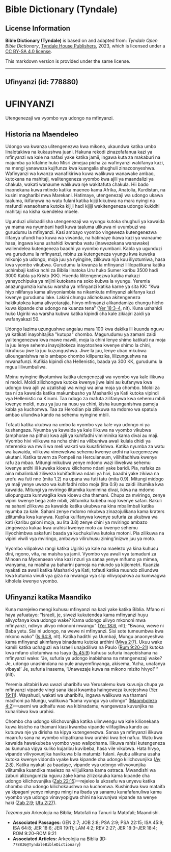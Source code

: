 # Bible Dictionary (Tyndale)

## License Information

**Bible Dictionary (Tyndale)** is based on and adapted from: _Tyndale Open Bible Dictionary_, [Tyndale House Publishers](https://tyndaleopenresources.com/), 2023, which is licensed under a [CC BY-SA 4.0 license](https://creativecommons.org/licenses/by-sa/4.0/legalcode.en).

This markdown version is provided under the same license.



--------------------------------

## Ufinyanzi (id: 778880)

UFINYANZI
=========

Utengenezaji wa vyombo vya udongo na mfinyanzi.

Historia na Maendeleo
---------------------

Udongo wa kwanza ulitengenezwa kwa mikono, ukaundwa katika umbo linalotakiwa na kukaushwa juani. Hakuna rekodi zinazofafanua kazi ya mfinyanzi wa kale na nafasi yake katika jamii, ingawa kuta za makaburi na majumba ya kifalme huko Misri zimejaa picha za wafinyanzi wakifanya kazi, na mengi yanaweza kujifunza kwa kuangalia shughuli zinazoonyeshwa. Wafinyanzi wa kwanza wanafikiriwa kuwa walikuwa wanawake ambao, kutokana na mahitaji, walitengeneza vyombo kwa ajili ya maandalizi ya chakula, wakati wanaume walikuwa nje wakitafuta chakula. Hii bado inaonekana kuwa mtindo katika maeneo kama Afrika, Anatolia, Kurdistan, na kusini magharibi mwa Marekani. Hatimaye, utengenezaji wa udongo ukawa taaluma, ikifanywa na watu fulani katika kijiji kikubwa na mara nyingi na mafundi wanaohama kutoka kijiji hadi kijiji wakitengeneza udongo kukidhi mahitaji na kisha kuendelea mbele.

Ugunduzi uliobadilisha utengenezaji wa vyungu kutoka shughuli ya kawaida ya mama wa nyumbani hadi kuwa taaluma ulikuwa ni uvumbuzi wa gurudumu la mfinyanzi. Kasi ambayo vyombo vingeweza kutengenezwa ilifanya ufundi huo kuwa wa viwanda, na hatimaye ikawa kazi ya wanaume hasa, ingawa kuna ushahidi kwamba watu (inawezekana wanawake) waliendelea kutengeneza baadhi ya vyombo nyumbani. Kabla ya ugunduzi wa gurudumu la mfinyanzi, mbinu za kutengeneza vyungu kwa kuweka mikunjo ya udongo, moja juu ya nyingine, zilikuwa njia kuu iliyotumiwa, hasa kwa vyombo vikubwa. Gurudumu la kwanza la mfinyanzi lililopatikana katika uchimbaji katika nchi za Biblia linatoka Uru huko Sumer karibu 3500 hadi 3000 Kabla ya Kristo (KK). Huenda lilitengenezwa katika makazi yanayochipuka ya mijini kutokana na soko kubwa la vyungu. Yeremia anazungumzia kuhusu warsha ya mfinyanzi katika karne ya sita KK: “Kwa hiyo nilifanya kama alivyoniambia na nikamkuta mfinyanzi akifanya kazi kwenye gurudumu lake. Lakini chungu alichokuwa akitengeneza hakikutokea kama alivyotarajia, hivyo mfinyanzi alikandamiza chungu hicho kuwa kipande cha udongo na kuanza tena” ([Yer 18:3–4](https://ref.ly/Jer18:3-Jer18:4), nlt). Kuna ushahidi huko Ugiriki wa warsha kubwa katika kipindi cha kale zikiajiri zaidi ya wafanyakazi 50\.

Udongo lazima uzungushwe angalau mara 100 kwa dakika ili kuunda nguvu ya katikati inayohitajika "kutupa" chombo. Magurudumu ya zamani zaidi yalitengenezwa kwa mawe mawili, moja la chini lenye shimo katikati na moja la juu lenye sehemu inayojitokeza inayotoshea kwenye shimo la chini, ikiruhusu jiwe la juu kuzungushwa. Jiwe la juu, lenye ubao mkubwa uliounganishwa nalo ambapo chombo kilipumzika, lilizungushwa na mwanafunzi. Kufikia kipindi cha Hellenistic, baada ya 300 KK, gurudumu la mguu lilivumbuliwa.

Mbinu nyingine iliyotumiwa katika utengenezaji wa vyombo vya kale ilikuwa ni moldi. Moldi zilichongwa kutoka kwenye jiwe laini au kufanywa kwa udongo kwa ajili ya uzalishaji wa wingi wa aina moja ya chombo. Moldi za taa ni za kawaida katika makumbusho ya Mashariki ya Kati kutoka vipindi vya Hellenistic na Kirumi. Taa ndogo za mafuta zilifanywa kwa sehemu mbili kwenye moldi, nusu ya juu na nusu ya chini, kisha kuunganishwa pamoja kabla ya kuchomwa. Taa za Herodian pia zilikuwa na mdomo wa spatula ambao uliundwa kando na sehemu nyingine mbili.

Tofauti katika ukubwa na umbo la vyombo vya kale vya udongo ni ya kushangaza. Nyumba ya kawaida ya kale ilikuwa na vyombo vikubwa (amphorae na pithoi) kwa ajili ya kuhifadhi vimiminika kama divai au maji. Vyombo hivi vilikuwa na ncha chini na vilibuniwa awali kulala dhidi ya mteremko wa mwili wa meli wakati wa kusafirishwa. Katika nyumba za watu wa kawaida, vilikuwa vimewekwa sehemu kwenye ardhi na kuegemezwa ukutani. Katika tavern za Pompeii na Herculaneum, vilihifadhiwa kwenye rafu za mbao. Mitungi mikubwa yenye mdomo wazi iliwekwa sehemu kwenye ardhi ili kuweka kioevu kilichomo ndani yake baridi. Pia, nafaka za aina mbalimbali ziliweza kuhifadhiwa ndani ya hivi, baadhi yake zikiwa na urefu wa futi nne (mita 1\.2\) na upana wa futi tatu (mita 0\.9\). Mitungi midogo ya maji yenye uwezo wa kuhifadhi robo moja (lita 0\.9\) au zaidi ilitumika kwa kawaida. Mitungi ya mviringo ilitumika kumimina divai, ikiwa na mdomo uliopunguza kumwagika kwa kioevu cha thamani. Chupa za mviringo, zenye vipini kwenye bega zote mbili, zilitumika kubeba maji kwenye safari. Bakuli na sahani zilikuwa za kawaida katika ukubwa na kina mbalimbali katika nyumba za kale. Sahani zenye mdomo mkubwa zinazojulikana kama kraters zilitumika kwa kunywa. Kupika kulifanywa kwenye sufuria za ukubwa wa kati (karibu galoni moja, au lita 3\.8\) zenye chini ya mviringo ambazo zingeweza kukaa kwa urahisi kwenye moto au kwenye sehemu iliyochimbwa sakafuni baada ya kuchukuliwa kutoka motoni. Pia zilikuwa na vipini viwili vya mviringo, ambavyo viliruhusu zining'inizwe juu ya moto.

Vyombo vilipakwa rangi katika Ugiriki ya kale na maelezo ya kina kuhusu dini, ngono, vita, na maisha ya jamii. Vyombo vya awali vya tamaduni za Minoan na Mycenaean vina kazi nzuri ya sanaa yenye mifumo ya mimea, wanyama, na maisha ya baharini pamoja na miundo ya kijiometri. Kuanzia nyakati za awali katika Mashariki ya Kati, tofauti katika muundo ziliundwa kwa kutumia vivuli vya giza na mwanga vya slip vilivyopakwa au kumwagwa kiholela kwenye vyombo.

Ufinyanzi katika Maandiko
-------------------------

Kuna marejeleo mengi kuhusu mfinyanzi na kazi yake katika Biblia. Mfano ni haya yafuatayo: “Israeli, je, siwezi kukutendea kama mfinyanzi huyu alivyofanya kwa udongo wake? Kama udongo ulivyo mkononi mwa mfinyanzi, ndivyo ulivyo mkononi mwangu” ([Yer 18:6](https://ref.ly/Jer18:6), nlt); “Bwana, wewe ni Baba yetu. Sisi ni udongo, na wewe ni mfinyanzi. Sisi sote tumeumbwa kwa mkono wako” ([Is 64:8](https://ref.ly/Isa64:8), nlt). Katika hadithi ya Uumbaji, Mungu anaonyeshwa kama mfinyanzi akimfanya binadamu kutoka ardhini ([Mwa 2:7](https://ref.ly/Gen2:7)). Ukuu wake kamili katika uchaguzi wa Israeli unajadiliwa na Paulo ([Rum 9:20–21](https://ref.ly/Rom9:20-Rom9:21)) kutoka kwa mfano uliotumiwa na Isaya ([Is 45:9](https://ref.ly/Isa45:9)) kuhusu sufuria inayobishana na mfinyanzi wake: “Je, sufuria ya udongo inabishana na mtengenezaji wake? Je, udongo unashindana na yule anayemfinyanga, akisema, ‘Acha, unafanya vibaya!’ Je, sufuria inasema, ‘Unawezaje kuwa na mikono mizito hivyo!’ ” (nlt).

Yeremia alitabiri kwa uwazi uharibifu wa Yerusalemu kwa kuvunja chupa ya mfinyanzi vipande vingi sana kiasi kwamba haingeweza kurejeshwa ([Yer 19:11](https://ref.ly/Jer19:11)). Wayahudi, wakati wa uharibifu, ingawa walikuwa wa thamani machoni pa Mungu, walikuwa “kama vyungu vya udongo” ([Maombolezo 4:2](https://ref.ly/Lam4:2))—usemi wa udhaifu wao wa kibinadamu; wangeweza kuvunjika na kuharibiwa kwa urahisi.

Chombo cha udongo kilichovunjika katika ulimwengu wa kale kilionekana kuwa kisicho na thamani kiasi kwamba vipande vilifagiliwa kando au kutupwa nje ya dirisha na kipya kutengenezwa. Sanaa ya mfinyanzi ilikuwa maarufu sana na vyombo vilipatikana kwa urahisi kwa bei nafuu. Watu kwa kawaida hawakubeba vyombo vyao walipohama. Ilikuwa rahisi kutengeneza au kununua vipya kuliko kujaribu kuvibeba, hasa vile vikubwa. Hata hivyo, vipande vilivyovunjika havikuwa bila matumizi fulani. Ayubu alikuna usaha kutoka kwenye vidonda vyake kwa kipande cha udongo kilichovunjika ([Ay 2:8](https://ref.ly/Job2:8)). Katika nyakati za baadaye, vipande vya udongo vilivyovunjika vilitumika kuandika maelezo na vilijulikana kama ostraca. Mwandishi wa zaburi alizungumzia nguvu zake kama zilizokauka kama kipande cha udongo kilichovunjika ([Zab 22:15](https://ref.ly/Ps22:15))—rejeleo la ukosefu wa unyevu katika chombo cha udongo kilichokaushwa na kuchomwa. Kushindwa kwa mataifa ya kipagani yenye miungu mingi na ibada ya sanamu kunafafanuliwa kama vyombo vya udongo vinavyopigwa chini na kuvunjwa vipande na wenye haki ([Zab 2:9](https://ref.ly/Ps2:9); [Ufu 2:27](https://ref.ly/Rev2:27)).

*Tazama pia* Arkeolojia na Biblia; Matofali na Tanuri la Matofali; Maandishi.

* **Associated Passages:** GEN 2:7; JOB 2:8; PSA 2:9; PSA 22:15; ISA 45:9; ISA 64:8; JER 18:6; JER 19:11; LAM 4:2; REV 2:27; JER 18:3–JER 18:4; ROM 9:20–ROM 9:21
* **Associated Articles:** Arkeolojia na Biblia (ID: `778836@TyndaleBibleDictionary`)

